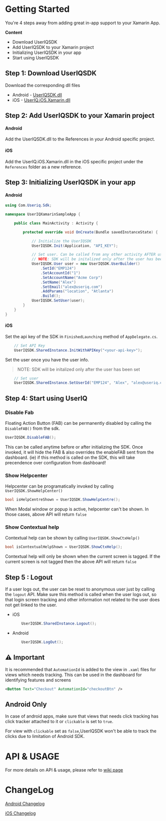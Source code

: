 # Getting Started

You're 4 steps away from adding great in-app support to your Xamarin App.

**Content**

- Download UserIQSDK
- Add UserIQSDK to your Xamarin project
- Initializing UserIQSDK in your app
- Start using UserIQSDK

## Step 1: Download UserIQSDK

Download the corresponding dll files

- Android - [UserIQSDK.dll](./Android/UserIQSDK.dll)
- iOS - [UserIQ.iOS.Xamarin.dll](./iOS/UserIQ.iOS.Xamarin.dll)

## Step 2: Add UserIQSDK to your Xamarin project

#### Android

Add the UserIQSDK.dll to the References in your Android specific project.

#### iOS

Add the UserIQ.iOS.Xamarin.dll in the iOS specific project under the `References` folder as a new reference.

## Step 3: Initializing UserIQSDK in your app

#### Android

```cs
using Com.Useriq.Sdk;

namespace UserIQXamarinSampleApp {

    public class MainActivity : Activity {

        protected override void OnCreate(Bundle savedInstanceState) {

            // Initialize the UserIQSDK
            UserIQSDK.Init(Application, "API_KEY");

            // Set user. Can be called from any other activity AFTER user login. 
            // NOTE: SDK will be initalized only after the user has been set 
            UserIQSDK.User user = new UserIQSDK.UserBuilder()
                .SetId("EMP124")
                .SetAccountId("1")
                .SetAccountName("Acme Corp")
                .SetName("Alex")
                .SetEmail("alex@useriq.com")
                .AddParams("location", "Atlanta")
                .Build();
            UserIQSDK.SetUser(user);
        }
    }
}
```

#### iOS

Set the api key of the SDK in  `FinishedLaunching` method of `AppDelegate.cs`.

```cs
    // Set API Key
    UserIQSDK.SharedInstance.InitWithAPIKey("<your-api-key>");
```

Set the user once you have the user info.
>  NOTE: SDK will be initalized only after the user has been set

```cs
    // Set user
    UserIQSDK.SharedInstance.SetUserId("EMP124", "Alex", "alex@useriq.com", "1", "Acme Corp", "2017-04-01", null);
```

## Step 4: Start using UserIQ

### Disable Fab

Floating Action Button (FAB) can be permanently disabled by calling the `DisableFAB()` from the sdk.

```cs
UserIQSDK.DisableFAB();
```

This can be called anytime before or after initializing the SDK. Once invoked, it will hide the FAB & also overrides the enableFAB sent from the dashboard. (ie) if this method is called on the SDK, this will take precendence over configuration from dashboard!

### Show Helpcenter

Helpcenter can be programatically invoked by calling `UserIQSDK.ShowHelpCenter()`

```cs
bool isHelpCentreShown = UserIQSDK.ShowHelpCentre();
```

When Modal window or popup is active, helpcenter can't be shown. In those cases, above API will return `false`

### Show Contextual help

Contextual help can be shown by calling `UserIQSDK.ShowCtxHelp()`

```cs
bool isContextualHelpShown = UserIQSDK.ShowCtxHelp();
```

Contextual help will only be shown when the current screen is tagged. If the current screen is not tagged then the above API will return `false`

## Step 5 : Logout

If a user logs out, the user can be reset to anonymous user just by calling the `logout` API. Make sure this method is called when the user logs out, so that login screen tracking and other information not related to the user does not get linked to the user.

- iOS
    ```cs
        UserIQSDK.SharedInstance.Logout();
    ```

- Android
    ```cs
        UserIQSDK.LogOut();
    ```

## ⚠ Important  

It is recommended that `AutomationId` is added to the view in `.xaml` files for views which needs tracking. This can be used in the dashboard for identifying features and screens

```xml
<Button Text="Checkout" AutomationId="checkoutBtn" />
```

## Android Only

In case of android apps, make sure that views that needs click tracking has click tracker attached to it or `clickable` is set to `true`. 

For view with `clickable` set as `false`,UserIQSDK won't be able to track the clicks due to limitation of Android SDK.

# API & USAGE

For more details on API & usage, please refer to [wiki page](https://github.com/useriq-com/useriq-xamarin-sdk/wiki)

# ChangeLog

[Android Changelog](https://github.com/useriq-com/android-sdk/blob/master/CHANGELOG.md)

[iOS Changelog](https://github.com/useriq-com/ios-sdk/blob/master/CHANGELOG.md)


